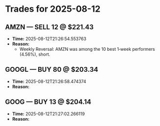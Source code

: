 # Trades for 2025-08-12

## AMZN — SELL 12 @ $221.43
- **Time:** 2025-08-12T21:26:54.553763
- **Reason:**
  - Weekly Reversal: AMZN was among the 10 best 1‑week performers (4.56%), short.

## GOOGL — BUY 80 @ $203.34
- **Time:** 2025-08-12T21:26:58.474374
- **Reason:**

## GOOG — BUY 13 @ $204.14
- **Time:** 2025-08-12T21:27:02.266119
- **Reason:**

